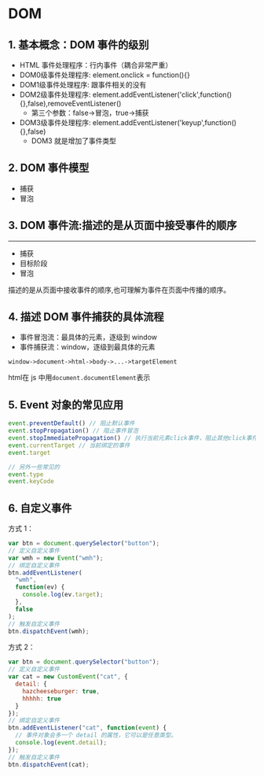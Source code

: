 # DOM

## 1. 基本概念：DOM 事件的级别

* HTML 事件处理程序：行内事件（耦合非常严重）
* DOM0级事件处理程序: element.onclick = function(){}
* DOM1级事件处理程序: 跟事件相关的没有
* DOM2级事件处理程序: element.addEventListener('click',function(){},false),removeEventListener()
  * 第三个参数：false->冒泡，true->捕获
* DOM3级事件处理程序: element.addEventListener('keyup',function(){},false)
  * DOM3 就是增加了事件类型

## 2. DOM 事件模型

* 捕获
* 冒泡

## 3. DOM 事件流:描述的是从页面中接受事件的顺序



---

* 捕获
* 目标阶段
* 冒泡

描述的是从页面中接收事件的顺序,也可理解为事件在页面中传播的顺序。

## 4. 描述 DOM 事件捕获的具体流程

* 事件冒泡流：最具体的元素，逐级到 window
* 事件捕获流：window，逐级到最具体的元素

`window->document->html->body->...->targetElement`

html在 js 中用`document.documentElement`表示

## 5. Event 对象的常见应用

```js
event.preventDefault() // 阻止默认事件
event.stopPropagation() // 阻止事件冒泡
event.stopImmediatePropagation() // 执行当前元素click事件，阻止其他click事件
event.currentTarget // 当前绑定的事件
event.target

// 另外一些常见的
event.type
event.keyCode
```

## 6. 自定义事件

方式 1：

```javascript
var btn = document.querySelector("button");
// 定义自定义事件
var wmh = new Event("wmh");
// 绑定自定义事件
btn.addEventListener(
  "wmh",
  function(ev) {
    console.log(ev.target);
  },
  false
);
// 触发自定义事件
btn.dispatchEvent(wmh);
```

方式 2：

```javascript
var btn = document.querySelector("button");
// 定义自定义事件
var cat = new CustomEvent("cat", {
  detail: {
    hazcheeseburger: true,
    hhhhh: true
  }
});
// 绑定自定义事件
btn.addEventListener("cat", function(event) {
  // 事件对象会多一个 detail 的属性，它可以是任意类型。
  console.log(event.detail);
});
// 触发自定义事件
btn.dispatchEvent(cat);
```
